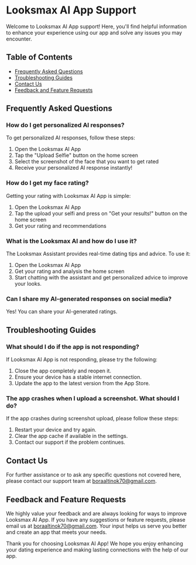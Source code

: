 # Looksmax AI App Support

Welcome to Looksmax AI App support! Here, you'll find helpful information to enhance your experience using our app and solve any issues you may encounter.

## Table of Contents
- [Frequently Asked Questions](#frequently-asked-questions)
- [Troubleshooting Guides](#troubleshooting-guides)
- [Contact Us](#contact-us)
- [Feedback and Feature Requests](#feedback-and-feature-requests)

## Frequently Asked Questions

### How do I get personalized AI responses?
To get personalized AI responses, follow these steps:
1. Open the Looksmax AI App
2. Tap the "Upload Selfie" button on the home screen
3. Select the screenshot of the face that you want to get rated
4. Receive your personalized AI response instantly!

### How do I get my face rating?
Getting your rating with Looksmax AI App is simple:
1. Open the Looksmax AI App
2. Tap the upload your selfi and press on "Get your results!" button on the home screen
3. Get your rating and recommendations

### What is the Looksmax AI and how do I use it?
The Looksmax Assistant provides real-time dating tips and advice. To use it:
1. Open the Looksmax AI App
2. Get your rating and analysis the home screen
3. Start chatting with the assistant and get personalized advice to improve your looks.

### Can I share my AI-generated responses on social media?
Yes! You can share your AI-generated ratings.

## Troubleshooting Guides

### What should I do if the app is not responding?
If Looksmax AI App is not responding, please try the following:
1. Close the app completely and reopen it.
2. Ensure your device has a stable internet connection.
3. Update the app to the latest version from the App Store.

### The app crashes when I upload a screenshot. What should I do?
If the app crashes during screenshot upload, please follow these steps:
1. Restart your device and try again.
2. Clear the app cache if available in the settings.
3. Contact our support if the problem continues.

## Contact Us
For further assistance or to ask any specific questions not covered here, please contact our support team at [boraaltinok70@gmail.com](mailto:boraaltinok70@gmail.com).

## Feedback and Feature Requests

We highly value your feedback and are always looking for ways to improve Looksmax AI App. If you have any suggestions or feature requests, please email us at [boraaltinok70@gmail.com](mailto:boraaltinok70@gmail.com). Your input helps us serve you better and create an app that meets your needs.

Thank you for choosing Looksmax AI App! We hope you enjoy enhancing your dating experience and making lasting connections with the help of our app.
